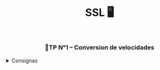   <header>
    <h1 align = "center">SSL 🖥️<h1>
  </header>
  <main>
    <section>
      <h3 align = "center"> 📍TP N°1 – Conversion de velocidades</h3>
      <article>
        <details>
          <summary>Consignas</summary>
          <p>
            <strong>a.</strong>Se quiere un programa que arme una tabla de equivalencia de velocidades, entre nudos y 
            kilómetros por hora. Los valores que la tabla debe convertir se indican con parámetros al 
            lanzar el programa.
          </p>
          <details>
            <summary><strong>b.</strong>Progrmar usando los siguientes fuentes</summary>
            <details>
              <summary>1. main.c lee los parámetros que le pasan al ser invocado y los pasa a la función que arma 
              la tabla. Los parámetros a pasar son (siempre en nudos):</summary>
              <p><strong>i.</strong> inicio: valor inicial a mostrar en la tabla</p>
              <p><strong>ii.</strong>  fin: valor máximo, la tabla mostrará hasta el mayor valor que no supere este 
              parámetro.</p>
              <p><strong>iii.</strong>  Incremento: del valor entre una fila y la siguiente. A diferencia de los dos anteriores 
              que son obligatorios y si no están el programa debe parar con un mensaje adecuado, 
              este último es optativo. Si no está se considerará que vale 1.</p>
            </details>
            <p>2. tabla.c muestra por pantalla (stdout) las filas pedidas, llamando a la función de 
            conversión. Use assert para poner precondiciones sobre los valores de los parámetros 
            recibidos.</p>
            <p>3. Conversion.c recibe una velocidad en nudos y devuelve la correspondiente en km/h. 
            <strong>Nota:</strong> 1 nudo equivale a 1,852 km/h.</p>
          </details>
          <p>
            <strong>c.</strong> Arme los encabezados e incluirlos en los fuentes que lo necesiten.
          </p>
          <p>
            <strong>d.</strong> Arme un makefile apropiado para el proyecto.
          </p>
          <details>
            <summary><strong>e.</strong> Arme un archivo de resultados, que puede ser un pdf o un md, donde mostrará los 
            resultados de las siguientes pruebas.</summary>
            <p>1. Muestre un comando que permita compilar todo el proyecto (sin el makefile) de 
            acuerdo a los lineamientos del curso (adherir estrictamente al estándar).</p>
            <p>2. Compile con el comando anterior pero modifque tabla.c de modo que no incluya 
            conversion.h, copie el resultado y coméntelo.</p>
            <p>3. De un comando que compile todos los fuentes menos tabla.c, ejecútelo, muestre el 
            resultado y coméntelo.</p>
            <p>4. Copie el comando necesario para obtener conversion.i, el archivo ya preprocesado de 
            conversion.c</p>
          </details>
        </details>
      </article>
    </section>
  </main>
